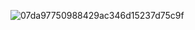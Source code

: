
![07da97750988429ac346d15237d75c9f](https://user-images.githubusercontent.com/31974251/192093131-1dc7580a-8716-4bd9-91c5-a7a50559889a.jpg)

